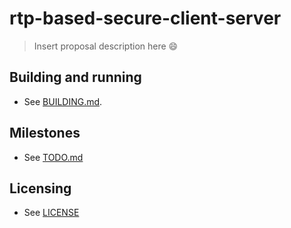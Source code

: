 # rtp-based-secure-client-server
> Insert proposal description here :smile:

## Building and running
- See [BUILDING.md](./BUILDING.md).

## Milestones
- See [TODO.md](./TODO.md)

## Licensing
- See [LICENSE](./LICENSE)

